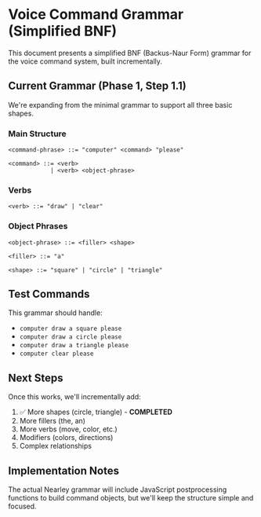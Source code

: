 # Voice Command Grammar (Simplified BNF)

This document presents a simplified BNF (Backus-Naur Form) grammar for the voice command system, built incrementally.

## Current Grammar (Phase 1, Step 1.1)

We're expanding from the minimal grammar to support all three basic shapes.

### Main Structure
```bnf
<command-phrase> ::= "computer" <command> "please"

<command> ::= <verb>
            | <verb> <object-phrase>
```

### Verbs
```bnf
<verb> ::= "draw" | "clear"
```

### Object Phrases
```bnf
<object-phrase> ::= <filler> <shape>

<filler> ::= "a"

<shape> ::= "square" | "circle" | "triangle"
```

## Test Commands

This grammar should handle:
- `computer draw a square please`
- `computer draw a circle please`
- `computer draw a triangle please`
- `computer clear please`

## Next Steps

Once this works, we'll incrementally add:
1. ✅ More shapes (circle, triangle) - **COMPLETED**
2. More fillers (the, an)
3. More verbs (move, color, etc.)
4. Modifiers (colors, directions)
5. Complex relationships

## Implementation Notes

The actual Nearley grammar will include JavaScript postprocessing functions to build command objects, but we'll keep the structure simple and focused.